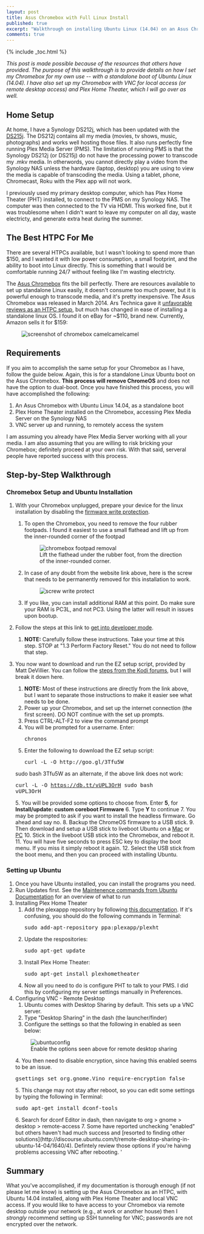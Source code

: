```yaml
---
layout: post
title: Asus Chromebox with Full Linux Install
published: true
excerpt: "Walkthrough on installing Ubuntu Linux (14.04) on an Asus Chromebox. This will be used as an HTPC with Plex Home Theater."
comments: true
---
```


{% include _toc.html %}


_This post is made possible because of the resources that others have provided. The purpose of this walkthrough is to provide details on how I set my Chromebox for my own use -- with a standalone boot of Ubuntu Linux (14.04). I have also set up my Chromebox with VNC for local access (or remote desktop access) and Plex Home Theater, which I will go over as well._
 
## Home Setup
At home, I have a Synology DS212j, which has been updated with the [DS215j](https://www.synology.com/en-global/products/DS215j). The DS212j contains all my media (movies, tv shows, music, photographs) and works well hosting those files. It also runs perfectly fine running Plex Media Server (PMS). The limitation of running PMS is that the Synology DS212j (or DS215j) do not have the processing power to transcode my .mkv media. In otherwords, you cannot directly play a video from the Synology NAS unless the hardware (laptop, desktop) you are using to view the media is capable of transcoding the media. Using a tablet, phone, Chromecast, Roku with the Plex app will not work. 

I previously used my primary desktop computer, which has Plex Home Theater (PHT) installed, to connect to the PMS on my Synology NAS. The computer was then connected to the TV via HDMI. This worked fine, but it was troublesome when I didn't want to leave my computer on all day, waste electricty, and generate extra heat during the summer. 

## The Best HTPC For Me
There are several HTPCs available, but I wasn't looking to spend more than $150, and I wanted it with low power consumption, a small footprint, and the ability to boot into Linux directly. This is something that I would be comfortable running 24/7 without feeling like I'm wasting electricty. 

The [Asus Chromebox](http://www.asus.com/us/ASUS_Chromebox/) fits the bill perfectly. There are resources available to set up standalone Linux easily, it doesn't consume too much power, but it is powerful enough to transcode media, and it's pretty inexpensive. The Asus Chromebox was released in March 2014. Ars Technica gave it [unfavorable reviews as an HTPC setup](http://arstechnica.com/gadgets/2014/03/review-asus-brings-chrome-os-to-mini-pcs-in-a-low-power-inexpensive-package/2/), but much has changed in ease of installing a standalone linux OS. I found it on eBay for ~$110, brand new. Currently, Amazon sells it for $159:
    <figure>
        <img src="{{ site.url }}/images/chromeboxpricewatch.png" alt="screenshot of chromebox camelcamelcamel">
    </figure>


## Requirements
If you aim to accomplish the same setup for your Chromebox as I have, follow the guide below. Again, this is for a standalone Linux Ubuntu boot on the Asus Chromebox. **This process will remove ChromeOS** and does not have the option to dual-boot. Once you have finished this process, you will have accomplished the following: 

1. An Asus Chromebox with Ubuntu Linux 14.04, as a standalone boot
2. Plex Home Theater installed on the Chromebox, accessing Plex Media Server on the Synology NAS
3. VNC server up and running, to remotely access the system

I am assuming you already have Plex Media Server working with all your media. I am also assuming that you are willing to risk bricking your Chromebox; definitely proceed at your own risk. With that said, serveral people have reported success with this process. 

## Step-by-Step Walkthrough

### Chromebox Setup and Ubuntu Installation
1. With your Chromebox unplugged, prepare your device for the linux installation by disabling the [firmware write protection](http://kodi.wiki/view/Chromebox#Disable_Firmware_Write_Protect). 
    1. To open the Chromebox, you need to remove the four rubber footpads. I found it easiest to use a small flathead and lift up from the inner-rounded corner of the footpad
        <figure>
            <img src="{{ site.url }}/images/chromebox1.jpg" alt="chromebox footpad removal">
            <figcaption>Lift the flathead under the rubber foot, from the direction of the inner-rounded corner.</figcaption>
        </figure>
    2. In case of any doubt from the website link above, here is the screw that needs to be permanently removed for this installation to work.
        <figure>
            <img src="{{ site.url }}/images/chromebox2.jpg" alt="screw write protect">
        </figure>
    3. If you like, you can install additional RAM at this point. Do make sure your RAM is PC3L, and not PC3. Using the latter will result in issues upon bootup.
2. Follow the steps at this link to [get into developer mode](http://kodi.wiki/view/Chromebox#Put_in_Developer_Mode). 
    1. **NOTE:** Carefully follow these instructions. Take your time at this step. STOP at "1.3 Perform Factory Reset." You do not need to follow that step.

3. You now want to download and run the EZ setup script, provided by Matt DeVillier. You can follow the [steps from the Kodi forums](http://forum.kodi.tv/showthread.php?tid=194362), but I will break it down here. 
    1. **NOTE:** Most of these instructions are directly from the link above, but I want to separate those instructions to make it easier see what needs to be done. 
   1. Power up your Chromebox, and set up the internet connection (the first screen). DO NOT continue with the set up prompts.
   2. Press CTRL-ALT-F2 to view the command prompt
   3. You will be prompted for a username. Enter:
        <pre>chronos</pre>
   4. Enter the following to download the EZ setup script:
        <pre>curl -L -O http://goo.gl/3Tfu5W
   sudo bash 3Tfu5W</pre>
       as an alternate, if the above link does not work:
        <pre>curl -L -O https://db.tt/vUPL3OrH
   sudo bash vUPL3OrH</pre>
   5. You will be provided some options to choose from. Enter **5**, for **Install/update: custom coreboot Firmware**
   6. Type **Y** to continue
   7. You may be prompted to ask if you want to install the headless firmware. Go ahead and say no.
   8. Backup the ChromeOS firmware to a USB stick. 
   9. Then download and setup a USB stick to liveboot Ubuntu on a [Mac](http://sourceforge.net/projects/mlul/) or [PC](http://www.linuxliveusb.com/)
   10. Stick in the liveboot USB stick into the Chromebox, and reboot it. 
   11. You will have five seconds to press ESC key to display the boot menu. If you miss it simply reboot it again. 
   12. Select the USB stick from the boot menu, and then you can proceed with installing Ubuntu. 
    
### Setting up Ubuntu 
1. Once you have Ubuntu installed, you can install the programs you need. 
2. Run Updates first. See the [Maintenence commands from Ubuntu Documentation](https://help.ubuntu.com/community/AptGet/Howto#Maintenance_commands) for an overview of what to run   
3. Installing Plex Home Theater
    1. Add the plexappp repository by following [this documentation](https://launchpad.net/~plexapp/+archive/ubuntu/plexht). If it's confusing, you should do the following commands in Terminal:
        <pre>sudo add-apt-repository ppa:plexapp/plexht </pre>
    2. Update the respositories:
        <pre>sudo apt-get update</pre>
    3. Install Plex Home Theater:
        <pre>sudo apt-get install plexhometheater</pre>
    4. Now all you need to do is configure PHT to talk to your PMS. I did this by configuring my server settings manually in Preferences.
4. Configuring VNC - Remote Desktop
    1. Ubuntu comes with Desktop Sharing by default. This sets up a VNC server. 
    2. Type "Desktop Sharing" in the dash (the launcher/finder)
    3. Configure the settings so that the following in enabled as seen below:
    <figure>
        <img src="{{ site.url }}/images/remoteubuntuconfig.png" alt="ubuntuconfig">
        <figcaption>Enable the options seen above for remote desktop sharing</figcaption>
    </figure>  
    4. You then need to disable encryption, since having this enabled seems to be an issue. 
        <pre>gsettings set org.gnome.Vino require-encryption false</pre>
    5. This change may not stay after reboot, so you can edit some settings by typing the following in Terminal:
        <pre>sudo apt-get install dconf-tools</pre>
    6. Search for dconf Editor in dash, then navigate to org > gnome > desktop > remote-access
    7. Some have reported unchecking "enabled" but others haven't had much success and [resorted to finding other solutions](http://discourse.ubuntu.com/t/remote-desktop-sharing-in-ubuntu-14-04/1640/4). Defintely review those options if you're haivng problems accessing VNC after rebooting. '
    
## Summary
What you've accomplished, if my documentation is thorough enough (if not please let me know) is setting up the Asus Chromebox as an HTPC, with Ubuntu 14.04 installed, along with Plex Home Theater and local VNC access. If you would like to have access to your Chromebox via remote desktop outside your network (e.g., at work or another house) then I *strongly* recommend setting up SSH tunneling for VNC; passwords are not encrypted over the network. 
    
 


